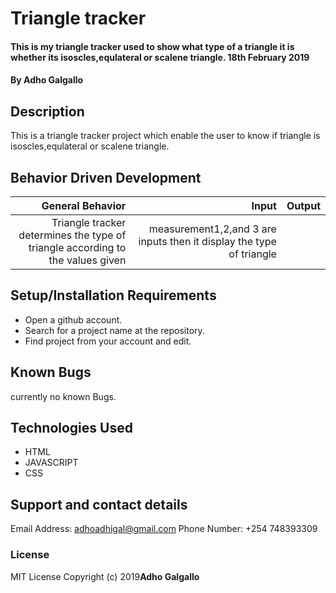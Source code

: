 # Triangle tracker
#### This is my triangle tracker used to show what type of a triangle it is whether its isoscles,equlateral or scalene triangle. 18th February 2019
#### By Adho Galgallo
## Description
This is a triangle tracker project which enable the user to know if triangle is isoscles,equlateral or scalene triangle.



## Behavior Driven  Development 
|General Behavior |  Input  |  Output|
|-----------: |--------: |--------:|
|Triangle tracker determines the type of triangle according to the values given|measurement1,2,and 3 are inputs then it display the type of triangle|  |Reset the functionality incase the user input the wrong dimension||If the user input measurement1=to measurement2 and also equal to measurement3 hence triangle iss equilateral|If measurement1 is= to measurement2 but not equal to measurement3 hence the triangle is isosceles triangle.Otherwise if the measurements are different then scalene triangle is displayed|.
## Setup/Installation Requirements
* Open a github account.
* Search for a project name at the repository.
* Find project from your account and edit.
## Known Bugs
currently no known Bugs.
## Technologies Used
* HTML
* JAVASCRIPT 
* CSS
## Support and contact details
Email Address: adhoadhigal@gmail.com
Phone Number: +254 748393309
### License
MIT License
Copyright (c) 2019**Adho Galgallo**
  